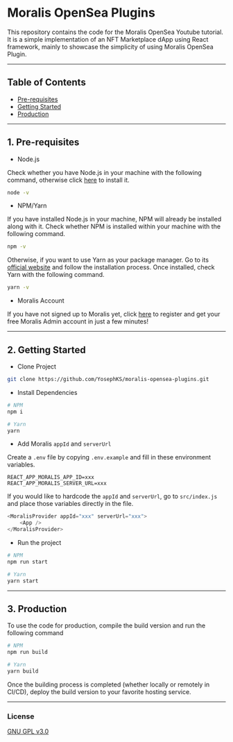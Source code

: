 # Moralis OpenSea Plugins

This repository contains the code for the Moralis OpenSea Youtube tutorial. It is a simple implementation of an NFT Marketplace dApp using React framework, mainly to showcase the simplicity of using Moralis OpenSea Plugin.

---

## Table of Contents

- [Pre-requisites](https://github.com/YosephKS/moralis-opensea-plugins#1-pre-requisites)
- [Getting Started](https://github.com/YosephKS/moralis-opensea-plugins#2-getting-started)
- [Production](https://github.com/YosephKS/moralis-opensea-plugins#3-production)

---

## 1. Pre-requisites

- Node.js

Check whether you have Node.js in your machine with the following command, otherwise click [here](https://nodejs.org/en/) to install it.

```bash
node -v
```

- NPM/Yarn

If you have installed Node.js in your machine, NPM will already be installed along with it. Check whether NPM is installed within your machine with the following command. 

```bash
npm -v
```

Otherwise, if you want to use Yarn as your package manager. Go to its [official website](https://yarnpkg.com/) and follow the installation process. Once installed, check Yarn with the following command.

```bash
yarn -v
```

- Moralis Account

If you have not signed up to Moralis yet, click [here](https://admin.moralis.io/register) to register and get your free Moralis Admin account in just a few minutes!

---

## 2. Getting Started

- Clone Project

```bash
git clone https://github.com/YosephKS/moralis-opensea-plugins.git
```

- Install Dependencies

```bash
# NPM
npm i

# Yarn
yarn
```

- Add Moralis `appId` and `serverUrl`

Create a `.env` file by copying `.env.example` and fill in these environment variables.

```
REACT_APP_MORALIS_APP_ID=xxx
REACT_APP_MORALIS_SERVER_URL=xxx
```

If you would like to hardcode the `appId` and `serverUrl`, go to `src/index.js` and place those variables directly in the file.

```js
<MoralisProvider appId="xxx" serverUrl="xxx">
	<App />
</MoralisProvider>
```

- Run the project

```bash
# NPM
npm run start

# Yarn
yarn start
```
---

## 3. Production

To use the code for production, compile the build version and run the following command

```bash
# NPM
npm run build

# Yarn
yarn build
```

Once the building process is completed (whether locally or remotely in CI/CD), deploy the build version to your favorite hosting service.

---

### License

[GNU GPL v3.0](https://github.com/YosephKS/moralis-opensea-plugins/blob/main/LICENSE)
